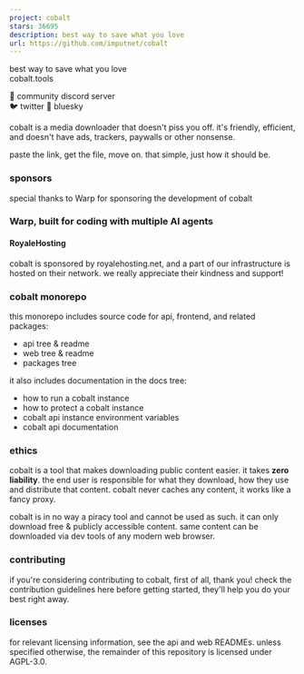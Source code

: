 ```yaml
---
project: cobalt
stars: 36695
description: best way to save what you love
url: https://github.com/imputnet/cobalt
---
```


  

best way to save what you love  
cobalt.tools

💬 community discord server  
🐦 twitter 🦋 bluesky

  

cobalt is a media downloader that doesn't piss you off. it's friendly, efficient, and doesn't have ads, trackers, paywalls or other nonsense.

paste the link, get the file, move on. that simple, just how it should be.

### sponsors

special thanks to Warp for sponsoring the development of cobalt  

### Warp, built for coding with multiple AI agents

#### RoyaleHosting

cobalt is sponsored by royalehosting.net, and a part of our infrastructure is hosted on their network. we really appreciate their kindness and support!

### cobalt monorepo

this monorepo includes source code for api, frontend, and related packages:

-   api tree & readme
-   web tree & readme
-   packages tree

it also includes documentation in the docs tree:

-   how to run a cobalt instance
-   how to protect a cobalt instance
-   cobalt api instance environment variables
-   cobalt api documentation

### ethics

cobalt is a tool that makes downloading public content easier. it takes **zero liability**. the end user is responsible for what they download, how they use and distribute that content. cobalt never caches any content, it works like a fancy proxy.

cobalt is in no way a piracy tool and cannot be used as such. it can only download free & publicly accessible content. same content can be downloaded via dev tools of any modern web browser.

### contributing

if you're considering contributing to cobalt, first of all, thank you! check the contribution guidelines here before getting started, they'll help you do your best right away.

### licenses

for relevant licensing information, see the api and web READMEs. unless specified otherwise, the remainder of this repository is licensed under AGPL-3.0.
